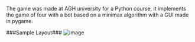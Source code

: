The game was made at AGH university for a Python course, it implements the game of four with a bot based on a minimax algorithm with a GUI made in pygame.

###Sample Layout###
![image](https://github.com/user-attachments/assets/79323674-55ad-48ff-958d-dac1af6ccddd)


